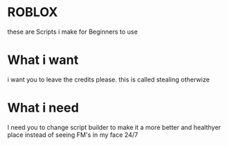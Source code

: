 # ROBLOX
these are Scripts i make for Beginners to use

# What i want
i want you to leave the credits please. this is called stealing otherwize

# What i need
I need you to change script builder to make it a more better and healthyer place instead of seeing FM's in my face 24/7
